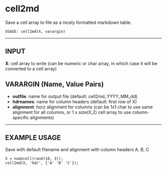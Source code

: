 # cell2md
Save a cell array to file as a nicely formatted markdown table. 
  
```
USAGE: cell2md(X, varargin)
```
---

## INPUT

**X**: cell array to write (can be numeric or char array, in which case it will be converted to a cell array)

## VARARGIN (Name, Value Pairs)
- **outfile**: name for output file (default: cell2md_YYYY_MM_dd) 
- **hdrnames**: name for column headers (default: first row of X) 
- **alignment**: horz alignment for columns (can be 1x1 char to use same alignment for all columns, or 1 x size(X,2) cell array to use column-specific alignments)

---
## EXAMPLE USAGE 

Save with default filename and alignment with column headers A, B, C
```
X = num2cell(rand(10, 3)); 
cell2md(X, 'hdr', {'A' 'B' 'C'});
```
